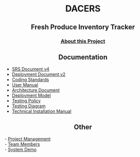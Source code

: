 <h1 align="center">DACERS</h1>
<h2 align="center">Fresh Produce Inventory Tracker</h1>

<h3 align="center"> <a href = "https://github.com/COS301-SE-2022/Fresh-Produce-Inventory-Tracker/wiki/About">About this Project</a><br/></h2>

   <h2 align="center">Documentation</h2>
   
  - <a href = "https://github.com/COS301-SE-2022/Fresh-Produce-Inventory-Tracker/wiki/SRS">SRS Document v4</a><br/>
  - <a href = "https://docs.google.com/document/d/1tho-qFZw2jMubtVi8FJlAP6OmhAaBQ_-/edit?usp=sharing&ouid=116169028314178640004&rtpof=true&sd=true">Deployment Document v2</a><br/>
  - <a href = "https://docs.google.com/document/d/1EBmBy6F0fTUkgoAgAAajTM0W1cKebukpj3TtG0ciVvA/edit?usp=sharing">Coding Standards</a><br/>
  - <a href = "https://docs.google.com/document/d/1rzqz11Qhgux-oirBmiv6R1bgz_fXcVAy5hShhnljRAw/edit?usp=sharing">User Manual</a><br/>
  - <a href = "https://docs.google.com/document/d/1r01Z9c0Lt6zXYXmW0AJLnbtuJ5kNKB5drntgxAzR274/edit?usp=sharing">Architecture Document</a><br/>
  - <a href = "https://drive.google.com/file/d/1dbgmFlOzhTvXeBmhkLjITJKaT3kPQR1w/view?usp=sharing">Deployment Model</a><br/>
  - <a href = "https://docs.google.com/document/d/1C9WdKVEJ8nsC_k-lBZlDMU1fjx10jQ2ljgMXIzVi2j8/edit#">Testing Policy</a><br/>
  - <a href = "https://drive.google.com/file/d/1dbgmFlOzhTvXeBmhkLjITJKaT3kPQR1w/view?usp=sharing">Testing Diagram</a><br/>
  - <a href = "https://docs.google.com/document/d/1tho-qFZw2jMubtVi8FJlAP6OmhAaBQ/edit?usp=sharing">Technical Installation Manual</a><br/>
  
  
 <h2 align="center">Other</h2>
  - <a href = "https://github.com/COS301-SE-2022/Fresh-Produce-Inventory-Tracker/projects">Project Management</a><br/>
  - <a href = "https://drive.google.com/file/d/1dbgmFlOzhTvXeBmhkLjITJKaT3kPQR1w/view?usp=sharing">Team Members</a><br/>
  - <a href = "https://drive.google.com/file/d/1dj5uHlRoUGOBPSLKYvcvMbVlNorV6diR/view?usp=sharing">System Demo</a><br/>
